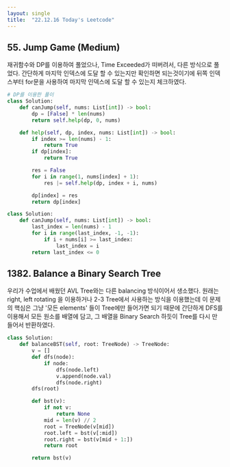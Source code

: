 ```yaml
---
layout: single
title:  "22.12.16 Today's Leetcode"
---
```



## 55. Jump Game (Medium)

재귀함수와 DP를 이용하여 풀었으나, Time Exceeded가 떠버려서, 다른 방식으로 풀었다. 간단하게 마지막 인덱스에 도달 할 수 있는지만 
확인하면 되는것이기에 뒤쪽 인덱스부터 for문을 사용하여 마지막 인덱스에 도달 할 수 있는지 체크하였다.

```python
# DP를 이용한 풀이
class Solution:
    def canJump(self, nums: List[int]) -> bool:
        dp = [False] * len(nums)
        return self.help(dp, 0, nums)

    def help(self, dp, index, nums: List[int]) -> bool:
        if index >= len(nums) - 1:
            return True
        if dp[index]:
            return True

        res = False        
        for i in range(1, nums[index] + 1):
            res |= self.help(dp, index + i, nums)

        dp[index] = res
        return dp[index]
```

```python
class Solution:
    def canJump(self, nums: List[int]) -> bool:
        last_index = len(nums) - 1
        for i in range(last_index, -1, -1):
            if i + nums[i] >= last_index:
                last_index = i
        return last_index <= 0
```

## 1382. Balance a Binary Search Tree

우리가 수업에서 배웠던 AVL Tree와는 다른 balancing 방식이어서 생소했다.
원래는 right, left rotating 을 이용하거나 2-3 Tree에서 사용하는 방식을 이용했는데
이 문제의 핵심은 그냥 '모든 elements' 들이 Tree에만 들어가면 되기 때문에 간단하게 DFS를 이용해서 모든 원소를 배열에 담고,
그 배열을 Binary Search 하듯이 Tree를 다시 만들어서 반환하였다.

```python
class Solution:
	def balanceBST(self, root: TreeNode) -> TreeNode:
		v = []
		def dfs(node):
			if node:
				dfs(node.left)
				v.append(node.val)
				dfs(node.right)
		dfs(root)

		def bst(v):
			if not v:
				return None
			mid = len(v) // 2
			root = TreeNode(v[mid])
			root.left = bst(v[:mid])
			root.right = bst(v[mid + 1:])
			return root

		return bst(v)
```
